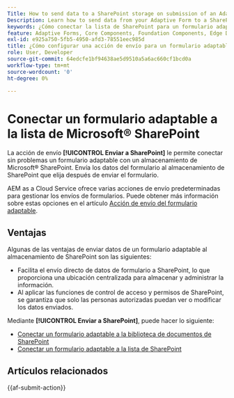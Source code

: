 ```yaml
---
Title: How to send data to a SharePoint storage on submission of an Adaptive Form?
Description: Learn how to send data from your Adaptive Form to a SharePoint storage like a SharePoint list or Document library when you submit the form.
keywords: ¿Cómo conectar la lista de SharePoint para un formulario adaptable?, Cómo conectar la biblioteca de documentos de SharePoint para un formulario adaptable, Enviar a SharePoint, Crear una configuración de la biblioteca de documentos de SharePoint, Utilizar la acción de envío Enviar a SharePoint en un formulario adaptable, Conectar un formulario adaptable a la lista de Microsoft&reg; SharePoint.
feature: Adaptive Forms, Core Components, Foundation Components, Edge Delivery Services
exl-id: e925a750-5fb5-4950-afd3-78551eec985d
title: ¿Cómo configurar una acción de envío para un formulario adaptable?
role: User, Developer
source-git-commit: 64edcfe1bf94638ae5d9510a5a6ac660cf1bcd0a
workflow-type: tm+mt
source-wordcount: '0'
ht-degree: 0%

---
```


# Conectar un formulario adaptable a la lista de Microsoft® SharePoint

La acción de envío **[!UICONTROL Enviar a SharePoint]** le permite conectar sin problemas un formulario adaptable con un almacenamiento de Microsoft® SharePoint. Envía los datos del formulario al almacenamiento de SharePoint que elija después de enviar el formulario.

AEM as a Cloud Service ofrece varias acciones de envío predeterminadas para gestionar los envíos de formularios. Puede obtener más información sobre estas opciones en el artículo [Acción de envío del formulario adaptable](/help/forms/aem-forms-submit-action.md).

## Ventajas

Algunas de las ventajas de enviar datos de un formulario adaptable al almacenamiento de SharePoint son las siguientes:

* Facilita el envío directo de datos de formulario a SharePoint, lo que proporciona una ubicación centralizada para almacenar y administrar la información.
* Al aplicar las funciones de control de acceso y permisos de SharePoint, se garantiza que solo las personas autorizadas puedan ver o modificar los datos enviados.

Mediante **[!UICONTROL Enviar a SharePoint]**, puede hacer lo siguiente:

* [Conectar un formulario adaptable a la biblioteca de documentos de SharePoint](/help/forms/connect-forms-to-sharepoint-document-library.md)
* [Conectar un formulario adaptable a la lista de SharePoint](/help/forms/connect-forms-to-sharepoint-list.md)

## Artículos relacionados

{{af-submit-action}}
